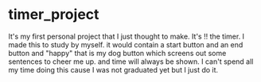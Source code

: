 # timer_project
 
It's my first personal project that I just thought to make. It's !! the timer. I made this to study by myself. it would contain a start button and an end button and "happy" that is my dog button which screens out some sentences to cheer me up. and time will always be shown. I can't spend all my time doing this cause I was not graduated yet but I just do it.